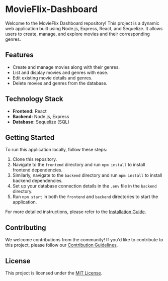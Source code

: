 # MovieFlix-Dashboard

Welcome to the MovieFlix Dashboard repository! This project is a dynamic web application built using Node.js, Express, React, and Sequelize. It allows users to create, manage, and explore movies and their corresponding genres.

## Features

- Create and manage movies along with their genres.
- List and display movies and genres with ease.
- Edit existing movie details and genres.
- Delete movies and genres from the database.

## Technology Stack

- **Frontend:** React
- **Backend:** Node.js, Express
- **Database:** Sequelize (SQL)

## Getting Started

To run this application locally, follow these steps:

1. Clone this repository.
2. Navigate to the `frontend` directory and run `npm install` to install frontend dependencies.
3. Similarly, navigate to the `backend` directory and run `npm install` to install backend dependencies.
4. Set up your database connection details in the `.env` file in the `backend` directory.
5. Run `npm start` in both the `frontend` and `backend` directories to start the application.

For more detailed instructions, please refer to the [Installation Guide](./docs/INSTALLATION.md).

## Contributing

We welcome contributions from the community! If you'd like to contribute to this project, please follow our [Contribution Guidelines](./CONTRIBUTING.md).

## License

This project is licensed under the [MIT License](./LICENSE).
